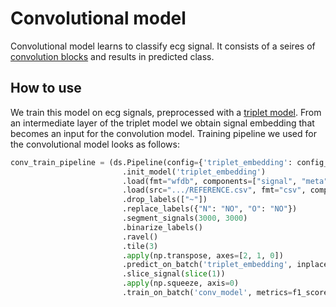 # Convolutional model

Convolutional model learns to classify ecg signal. It consists of a seires of [convolution blocks]() and results in predicted class. 


## How to use
We train this model on ecg signals, preprocessed with a [triplet model](). From an intermediate layer of the triplet model we obtain signal embedding that becomes an input for the convolution model. Training pipeline we used for the convolutional model looks as follows:
```python
conv_train_pipeline = (ds.Pipeline(config={'triplet_embedding': config_tr})
                         .init_model('triplet_embedding')
                         .load(fmt="wfdb", components=["signal", "meta"])
                         .load(src=".../REFERENCE.csv", fmt="csv", components="target")
                         .drop_labels(["~"])
                         .replace_labels({"N": "NO", "O": "NO"})
                         .segment_signals(3000, 3000)
                         .binarize_labels()
                         .ravel()
                         .tile(3)
                         .apply(np.transpose, axes=[2, 1, 0])
                         .predict_on_batch('triplet_embedding', inplace=True)
                         .slice_signal(slice(1))
                         .apply(np.squeeze, axis=0)
                         .train_on_batch('conv_model', metrics=f1_score, average='macro'))
```